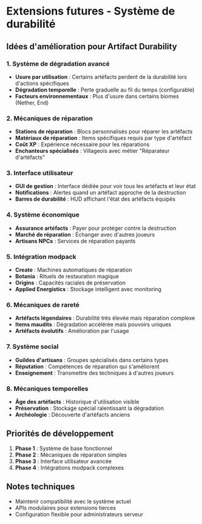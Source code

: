 # Extensions futures - Système de durabilité

## Idées d'amélioration pour Artifact Durability

### 1. Système de dégradation avancé
- **Usure par utilisation** : Certains artéfacts perdent de la durabilité lors d'actions spécifiques
- **Dégradation temporelle** : Perte graduelle au fil du temps (configurable)
- **Facteurs environnementaux** : Plus d'usure dans certains biomes (Nether, End)

### 2. Mécaniques de réparation
- **Stations de réparation** : Blocs personnalisés pour réparer les artéfacts
- **Matériaux de réparation** : Items spécifiques requis par type d'artéfact
- **Coût XP** : Expérience nécessaire pour les réparations
- **Enchanteurs spécialisés** : Villageois avec métier "Réparateur d'artéfacts"

### 3. Interface utilisateur
- **GUI de gestion** : Interface dédiée pour voir tous les artéfacts et leur état
- **Notifications** : Alertes quand un artéfact approche de la destruction
- **Barres de durabilité** : HUD affichant l'état des artéfacts équipés

### 4. Système économique
- **Assurance artéfacts** : Payer pour protéger contre la destruction
- **Marché de réparation** : Échanger avec d'autres joueurs
- **Artisans NPCs** : Services de réparation payants

### 5. Intégration modpack
- **Create** : Machines automatiques de réparation
- **Botania** : Rituels de restauration magique
- **Origins** : Capacités raciales de préservation
- **Applied Energistics** : Stockage intelligent avec monitoring

### 6. Mécaniques de rareté
- **Artéfacts légendaires** : Durabilité très élevée mais réparation complexe
- **Items maudits** : Dégradation accélérée mais pouvoirs uniques
- **Artéfacts évolutifs** : Amélioration par l'usage

### 7. Système social
- **Guildes d'artisans** : Groupes spécialisés dans certains types
- **Réputation** : Compétences de réparation qui s'améliorent
- **Enseignement** : Transmettre des techniques à d'autres joueurs

### 8. Mécaniques temporelles
- **Âge des artéfacts** : Historique d'utilisation visible
- **Préservation** : Stockage spécial ralentissant la dégradation
- **Archéologie** : Découverte d'artéfacts anciens

## Priorités de développement

1. **Phase 1** : Système de base fonctionnel
2. **Phase 2** : Mécaniques de réparation simples
3. **Phase 3** : Interface utilisateur avancée
4. **Phase 4** : Intégrations modpack complexes

## Notes techniques

- Maintenir compatibilité avec le système actuel
- APIs modulaires pour extensions tierces
- Configuration flexible pour administrateurs serveur